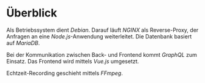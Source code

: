 # Überblick

Als Betriebssystem dient *Debian*. Darauf läuft *NGINX* als Reverse-Proxy, der Anfragen an eine *Node.js*-Anwendung weiterleitet. Die Datenbank basiert auf *MariaDB*. 

Bei der Kommunikation zwischen Back- und Frontend kommt *GraphQL* zum Einsatz. Das Frontend wird mittels *Vue.js* umgesetzt.

Echtzeit-Recording geschieht mittels *FFmpeg*.



